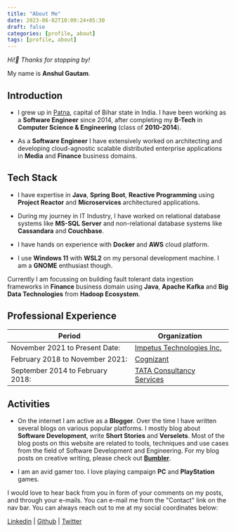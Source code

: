 ```yaml
---
title: "About Me"
date: 2023-06-02T10:09:24+05:30
draft: false
categories: [profile, about]
tags: [profile, about]
---
```


*Hi!👋 Thanks for stopping by!*

My name is **Anshul Gautam**.

## Introduction
- I grew up in [Patna](https://en.wikipedia.org/wiki/Patna), capital of Bihar state in India. I have been working as a **Software Engineer** since 2014, after completing my **B-Tech** in **Computer Science & Engineering** (class of **2010-2014**).

- As a **Software Engineer** I have extensively worked on architecting and developing cloud-agnostic scalable distributed enterprise applications in **Media** and **Finance** business domains.

## Tech Stack
- I have expertise in **Java**, **Spring Boot**, **Reactive Programming** using **Project Reactor** and **Microservices** architectured applications.

- During my journey in IT Industry, I have worked on relational database systems like **MS-SQL Server** and non-relational database systems like **Cassandara** and **Couchbase**.

- I have hands on experience with **Docker** and **AWS** cloud platform.

- I use **Windows 11** with **WSL2** on my personal development machine. I am a **GNOME** enthusiast though.

Currently I am focussing on building fault tolerant data ingestion frameworks in **Finance** business domain using **Java**, **Apache Kafka** and **Big Data Technologies** from **Hadoop Ecosystem**.

## Professional Experience
| Period                                 | Organization
| -------------------------------------- | ------------------------- |
| November 2021 to Present Date:         | [Impetus Technologies Inc.](https://www.impetus.com/) |
| February 2018 to November 2021:        | [Cognizant](https://www.cognizant.com/in/en)                 |
| September 2014 to February 2018:       | [TATA Consultancy Services](https://www.tcs.com/) |

## Activities
- On the internet I am active as a **Blogger**. Over the time I have written several blogs on various popular platforms. I mostly blog about **Software Development**, write **Short Stories** and **Verselets**. Most of the blog posts on this website are related to tools, techniques and use cases from the field of Software Development and Engineering.
For my blog posts on creative writing, please check out **[Bumbler](https://blog.anshulgautam.in/)**.

- I am an avid gamer too. I love playing campaign **PC** and **PlayStation** games.

I would love to hear back from you in form of your comments on my posts, and through your e-mails. You can e-mail me from the "Contact" link on the nav bar. You can always reach out to me at my social coordinates below:


[Linkedin](https://www.linkedin.com/in/anshulgammy/) | 
[Github](https://github.com/anshulgammy) | 
[Twitter](https://twitter.com/anshulgammy)
